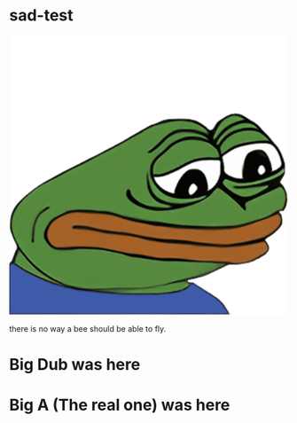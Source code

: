 # sad-test
![logo](./sadge-600.png)


there is no way a bee
should be able to fly.

# Big Dub was here

# Big A (**The real one**) was here 

